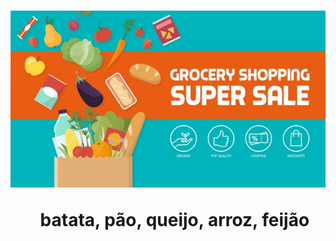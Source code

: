 
<h1> <Lista de Compras: </h1>
<p align="center"> <img src="/assets/banner.jpg" alt="lista_sup" /> </p>

<ul> batata, pão, queijo, arroz, feijão</ul>
